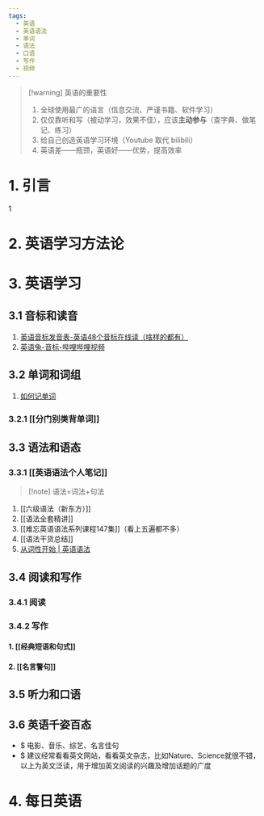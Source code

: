```yaml
---
tags:
  - 英语
  - 英语语法
  - 单词
  - 语法
  - 口语
  - 写作
  - 视频
---
```




> [!warning] 英语的重要性
> 1. 全球使用最广的语言（信息交流、严谨书籍、软件学习）
> 2. 仅仅靠听和写（被动学习，效果不佳），应该**主动参与**（查字典、做笔记、练习）
> 3. 给自己创造英语学习环境（Youtube 取代 bilibili）
> 4. 英语差——瓶颈，英语好——优势，提高效率


# 1. 引言
1

# 2. 英语学习方法论




# 3. 英语学习
## 3.1 音标和读音
1.   [英语音标发音表-英语48个音标在线读（啥样的都有）](https://en-yinbiao.xiao84.com/biao/)
2.   [英语兔-音标-哔哩哔哩视频](https://space.bilibili.com/483162496?spm_id_from=333.337.0.0)
## 3.2 单词和词组
1. [如何记单词](https://www.youtube.com/watch?v=JuoqE2lpRUM)
### 3.2.1 [[分门别类背单词]]

## 3.3 语法和语态
### 3.3.1 [[英语语法个人笔记]]
> [!note] 语法=词法+句法
1. [[六级语法（新东方）]]
2. [[语法全套精讲]]
3. [[难忘英语语法系列课程147集]]（看上五遍都不多）
4. [[语法干货总结]]
5. [从词性开始 | 英语语法](https://hzpt-inet-club.github.io/english-note/guide/grammar.html)

## 3.4 阅读和写作
### 3.4.1 阅读

### 3.4.2 写作
#### 1. [[经典短语和句式]]
#### 2. [[名言警句]]
## 3.5 听力和口语


## 3.6 英语千姿百态
- $ 电影、音乐、综艺、名言佳句
- $  建议经常看看英文网站，看看英文杂志，比如Nature、Science就很不错，以上为英文泛读，用于增加英文阅读的兴趣及增加话题的广度
# 4. 每日英语
